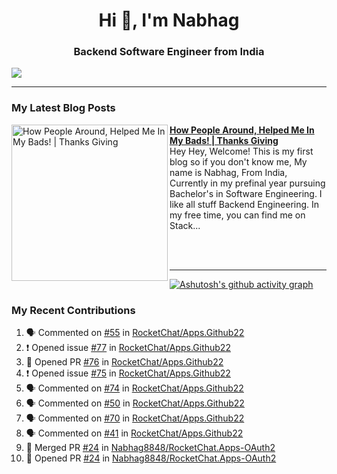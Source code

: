  
<h1 align="center">Hi 👋, I'm Nabhag</h1>
<h3 align="center">Backend Software Engineer from India</h3>

<img src="Twitter header - 2.png"/>

 <hr>
 
### My Latest Blog Posts 
<!-- HASHNODE_BLOG:START -->
<p align="left">
<a href="https://nabhagmotivaras.hashnode.dev//experience-2022" title="How People Around, Helped Me In My Bads!  | Thanks Giving"><img src="https://cdn.hashnode.com/res/hashnode/image/stock/unsplash/d1956810eb099b7959df44d932fa9fe4.jpeg" alt="How People Around, Helped Me In My Bads!  | Thanks Giving" width="250px" align="left" /></a>
<a href="https://nabhagmotivaras.hashnode.dev//experience-2022" title="How People Around, Helped Me In My Bads!  | Thanks Giving"><strong>How People Around, Helped Me In My Bads!  | Thanks Giving</strong></a>
<br/> Hey Hey, Welcome! This is my first blog so if you don't know me, My name is Nabhag, From India, Currently in my prefinal year pursuing Bachelor's in Software Engineering. I like all stuff Backend Engineering. In my free time, you can find me on Stack... </p> <br/> <br/>
<!-- HASHNODE_BLOG:END -->
<p align=left> 
 <hr>
 
   [![Ashutosh's github activity graph](https://github-readme-activity-graph.cyclic.app/graph?username=Nabhag8848&bg_color=000000&color=ffffff&line=26a269&point=c01c28&area=true&hide_border=true)](https://github.com/ashutosh00710/github-readme-activity-graph)
 
 ### My Recent Contributions

<!--START_SECTION:activity-->
1. 🗣 Commented on [#55](https://github.com/RocketChat/Apps.Github22/issues/55) in [RocketChat/Apps.Github22](https://github.com/RocketChat/Apps.Github22)
2. ❗️ Opened issue [#77](https://github.com/RocketChat/Apps.Github22/issues/77) in [RocketChat/Apps.Github22](https://github.com/RocketChat/Apps.Github22)
3. 💪 Opened PR [#76](https://github.com/RocketChat/Apps.Github22/pull/76) in [RocketChat/Apps.Github22](https://github.com/RocketChat/Apps.Github22)
4. ❗️ Opened issue [#75](https://github.com/RocketChat/Apps.Github22/issues/75) in [RocketChat/Apps.Github22](https://github.com/RocketChat/Apps.Github22)
5. 🗣 Commented on [#74](https://github.com/RocketChat/Apps.Github22/issues/74) in [RocketChat/Apps.Github22](https://github.com/RocketChat/Apps.Github22)
6. 🗣 Commented on [#50](https://github.com/RocketChat/Apps.Github22/issues/50) in [RocketChat/Apps.Github22](https://github.com/RocketChat/Apps.Github22)
7. 🗣 Commented on [#70](https://github.com/RocketChat/Apps.Github22/issues/70) in [RocketChat/Apps.Github22](https://github.com/RocketChat/Apps.Github22)
8. 🗣 Commented on [#41](https://github.com/RocketChat/Apps.Github22/issues/41) in [RocketChat/Apps.Github22](https://github.com/RocketChat/Apps.Github22)
9. 🎉 Merged PR [#24](https://github.com/Nabhag8848/RocketChat.Apps-OAuth2/pull/24) in [Nabhag8848/RocketChat.Apps-OAuth2](https://github.com/Nabhag8848/RocketChat.Apps-OAuth2)
10. 💪 Opened PR [#24](https://github.com/Nabhag8848/RocketChat.Apps-OAuth2/pull/24) in [Nabhag8848/RocketChat.Apps-OAuth2](https://github.com/Nabhag8848/RocketChat.Apps-OAuth2)
<!--END_SECTION:activity-->
 
 </p>
 
  <br> <br>
  



